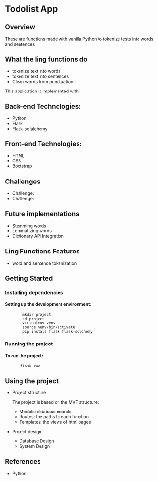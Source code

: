 # Todolist App

 ## Overview
These are functions made with vanilla Python to tokenize tests into words and sentences

## What the ling functions do

- tokenize text into words
- tokenize text into sentences
- Clean words from punctuation


  
This application is implemented with:

## Back-end Technologies:

- Python
- Flask
- Flask-sqlalchemy

## Front-end Technologies:

- HTML
- CSS
- Bootstrap

## Challenges
- Challenge:
- Challenge: 

## Future implementations 

   - Stemming words
   - Lemmatizing words
   - Dictionary API Integration
   
## Ling Functions Features

   - word and sentence tokenization
  
  
  
     
## Getting Started

### Installing dependencies

#### Setting up the development environment:

            mkdir project
            cd project
            virtualenv venv
            source venv/bin/activate
            pip install flask flask-sqlchemy
       
  ### Running the project
  #### To run the project:
           flask run

## Using the project
   - Project structure
     
     The project is based on the MVT structure:
     
     - Models: database models
     - Routes: the paths to each function
     - Templates: the views of html pages
       
   - Project design
     
     - Database Design
     - System Design

## References
   - Python:
     
 








